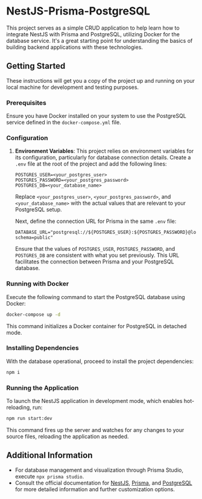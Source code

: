 # NestJS-Prisma-PostgreSQL

This project serves as a simple CRUD application to help learn how to integrate NestJS with Prisma and PostgreSQL, utilizing Docker for the database service. It's a great starting point for understanding the basics of building backend applications with these technologies.

## Getting Started

These instructions will get you a copy of the project up and running on your local machine for development and testing purposes.

### Prerequisites

Ensure you have Docker installed on your system to use the PostgreSQL service defined in the `docker-compose.yml` file.

### Configuration

1. **Environment Variables**: This project relies on environment variables for its configuration, particularly for database connection details. Create a `.env` file at the root of the project and add the following lines:

   ```dotenv
   POSTGRES_USER=<your_postgres_user>
   POSTGRES_PASSWORD=<your_postgres_password>
   POSTGRES_DB=<your_database_name>
   ```

   Replace `<your_postgres_user>`, `<your_postgres_password>`, and `<your_database_name>` with the actual values that are relevant to your PostgreSQL setup.

   Next, define the connection URL for Prisma in the same `.env` file:

   ```dotenv
   DATABASE_URL="postgresql://${POSTGRES_USER}:${POSTGRES_PASSWORD}@localhost:5432/${POSTGRES_DB}?schema=public"
   ```

   Ensure that the values of `POSTGRES_USER`, `POSTGRES_PASSWORD`, and `POSTGRES_DB` are consistent with what you set previously. This URL facilitates the connection between Prisma and your PostgreSQL database.

### Running with Docker

Execute the following command to start the PostgreSQL database using Docker:

```bash
docker-compose up -d
```

This command initializes a Docker container for PostgreSQL in detached mode.

### Installing Dependencies

With the database operational, proceed to install the project dependencies:

```bash
npm i
```

### Running the Application

To launch the NestJS application in development mode, which enables hot-reloading, run:

```bash
npm run start:dev
```

This command fires up the server and watches for any changes to your source files, reloading the application as needed.

## Additional Information

- For database management and visualization through Prisma Studio, execute `npx prisma studio`.
- Consult the official documentation for [NestJS](https://docs.nestjs.com/), [Prisma](https://www.prisma.io/docs/), and [PostgreSQL](https://www.postgresql.org/docs/) for more detailed information and further customization options.
